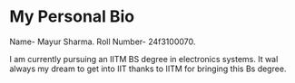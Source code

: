 # My Personal Bio

Name- Mayur Sharma.
Roll Number- 24f3100070.

I am currently pursuing an IITM BS degree in electronics systems. 
It wal always my dream to get into IIT thanks to IITM for bringing this Bs degree.
